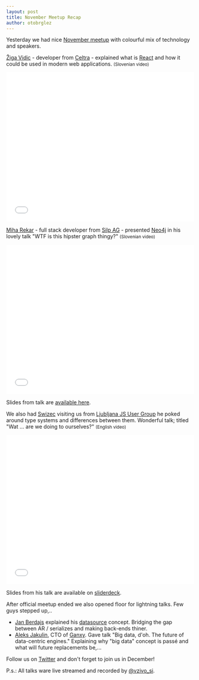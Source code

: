 ```yaml
---
layout: post
title: November Meetup Recap
author: otobrglez
---
```


Yesterday we had nice [November meetup](http://www.meetup.com/RubySlovenia/events/216634462/) with colourful mix of technology and speakers.

[Žiga Vidic](https://twitter.com/zigomir) - developer from [Celtra](http://www.celtra.com/) - explained what is [React](http://facebook.github.io/react/) and how it could be used in modern web applications. <small>(Slovenian video)</small>

<iframe style="width:100%" height="400" src="//www.youtube.com/embed/jGepQztPlwg" frameborder="0" allowfullscreen></iframe>

[Miha Rekar](https://twitter.com/mr_foto) - full stack developer from [Silp AG](https://silp.com/) - presented [Neo4j](http://neo4j.com/) in his lovely talk "WTF is this hipster graph thingy?" <small>(Slovenian video)</small>

<iframe style="width:100%" height="400" src="//www.youtube.com/embed/x4jaZeIAaKY" frameborder="0" allowfullscreen></iframe>

Slides from talk are [available here](https://speakerdeck.com/mrfoto/neo4j-wtf-is-this-hipster-graph-thingy).

We also had [Swizec](https://twitter.com/swizec) visiting us from [Ljubljana JS User Group](http://www.meetup.com/Ljubljana-JavaScript-User-Group) he poked around type systems and differences between them. Wonderful talk; titled "Wat ... are we doing to ourselves?" <small>(English video)</small>

<iframe style="width:100%" height="400" src="//www.youtube.com/embed/LED7ezyT7l0" frameborder="0" allowfullscreen></iframe>

Slides from his talk are available on [sliderdeck](https://speakerdeck.com/swizec/wat-dot-dot-dot-are-we-doing-to-ourselves).

After official meetup ended we also opened floor for lightning talks. Few guys stepped up,..

- [Jan Berdajs](https://github.com/mrbrdo) explained his [datasource](https://github.com/mrbrdo/datasource) concept. Bridging the gap between AR / serializes and making back-ends thiner.
- [Aleks Jakulin](https://twitter.com/aleksj), CTO of [Ganxy](http://get.ganxy.com/). Gave talk "Big data, d'oh. The future of data-centric engines." Explaining why "big data" concept is passé and what will future replacements be,...

Follow us on [Twitter](https://twitter.com/RubySlovenia) and don't forget to join us in December!

P.s.: All talks ware live streamed and recorded by [@vzivo_si](http://www.vzivo.si/).
